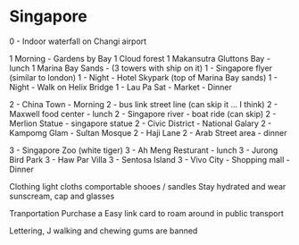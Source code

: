 # Singapore

0 - Indoor waterfall on Changi airport 

1 Morning - Gardens by Bay
1 Cloud forest 
1 Makansutra Gluttons Bay - lunch 
1 Marina Bay Sands - (3 towers with ship on it)
1 - Singapore flyer (similar to london)
1 - Night - Hotel Skypark (top of Marina Bay sands)
1 - Night - Walk on Helix Bridge 
1 - Lau Pa Sat - Market - Dinner

2 - China Town - Morning 
2 - bus link street line (can skip it ... I think)
2 - Maxwell food center - lunch
2 - Singapore river - boat ride (can skip)
2 - Merlion Statue - singapore statue 
2 - Civic District - National Galary 
2 - Kampomg Glam - Sultan Mosque 
2 - Haji Lane 
2 - Arab Street area - dinner 


3 - Singapore Zoo (white tiger)
3 - Ah Meng Resturant - lunch
3 - Jurong Bird Park 
3 - Haw Par Villa 
3 - Sentosa Island 
3 - Vivo City - Shopping mall - Dinner



Clothing 
light cloths 
comportable shooes / sandles 
Stay hydrated and wear sunscream, cap and glasses

Tranportation 
Purchase a Easy link card to roam around in public transport 

Lettering, J walking and chewing gums are banned 

